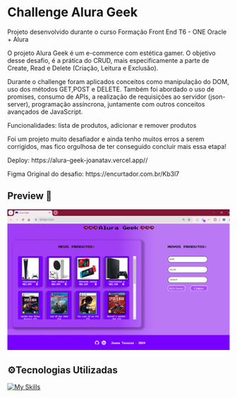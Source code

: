 # Challenge Alura Geek

Projeto desenvolvido durante o curso Formação Front End T6 - ONE Oracle + Alura

O projeto Alura Geek é um e-commerce com estética gamer. O objetivo desse desafio, é a prática do CRUD, mais especificamente a parte de Create, Read e Delete (Criação, Leitura e Exclusão).

Durante o challenge foram aplicados conceitos como manipulação do DOM, uso dos métodos GET,POST e DELETE. 
Também foi abordado o uso de promises, consumo de APIs, a realização de requisições ao servidor (json-server), programação assíncrona, juntamente com outros conceitos avançados de JavaScript.

Funcionalidades: lista de produtos, adicionar e remover produtos  

Foi um projeto muito desafiador e ainda tenho muitos erros a serem corrigidos, mas fico orgulhosa de ter conseguido concluir mais essa etapa!


<p> Deploy: https://alura-geek-joanatav.vercel.app//</p>
<p>Figma Original do desafio: https://encurtador.com.br/Kb3l7</p>

<h2>Preview 👀 </h2>
<img src="imagens/preview.png">


<h2>⚙️Tecnologias Utilizadas</h2>

[![My Skills](https://skillicons.dev/icons?i=html,css,js,nodejs,vscode)](https://skillicons.dev)
